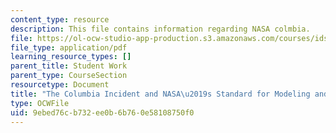 ```yaml
---
content_type: resource
description: This file contains information regarding NASA colmbia.
file: https://ol-ocw-studio-app-production.s3.amazonaws.com/courses/ids-410j-modeling-and-assessment-for-policy-spring-2013/9ebed76cb732ee0b6b760e58108750f0_MITESD_864S13_NASA_Colbia.pdf
file_type: application/pdf
learning_resource_types: []
parent_title: Student Work
parent_type: CourseSection
resourcetype: Document
title: "The Columbia Incident and NASA\u2019s Standard for Modeling and Simulation"
type: OCWFile
uid: 9ebed76c-b732-ee0b-6b76-0e58108750f0
---
```

